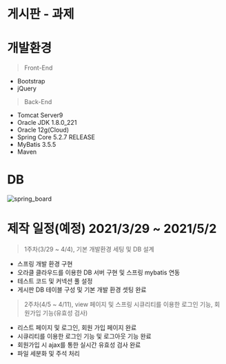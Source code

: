 # 게시판 - 과제 
# 개발환경
>Front-End
* Bootstrap
* jQuery
>Back-End
*  Tomcat Server9
*  Oracle JDK 1.8.0_221
*  Oracle 12g(Cloud)
*  Spring Core 5.2.7 RELEASE
*  MyBatis 3.5.5
*  Maven

# DB
![spring_board](https://user-images.githubusercontent.com/15880534/113380611-a6b35180-93b7-11eb-86bd-32366d1d99c2.JPG)

# 제작 일정(예정) 2021/3/29 ~ 2021/5/2
>1주차(3/29 ~ 4/4), 기본 개발환경 세팅 및 DB 설계
* 스프링 개발 환경 구현
* 오라클 클라우드를 이용한 DB 서버 구현 및 스프링 mybatis 연동
* 테스트 코드 및 커넥션 풀 설정
* 게시판 DB 테이블 구성 및 기본 개발 환경 셋팅 완료

>2주차(4/5 ~ 4/11), view 페이지 및 스프링 시큐리티를 이용한 로그인 기능, 회원가입 기능(유효성 검사)
* 리스트 페이지 및 로그인, 회원 가입 페이지 완료
* 시큐리티를 이용한 로그인 기능 및 로그아웃 기능 완료
* 회원가입 시 ajax를 통한 실시간 유효성 검사 완료
* 파일 세분화 및 주석 처리 




